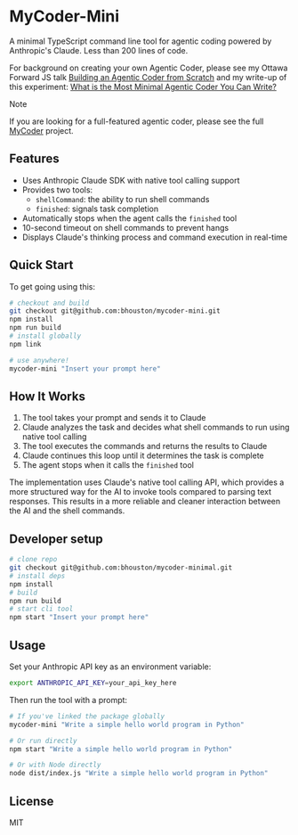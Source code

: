 # MyCoder-Mini

A minimal TypeScript command line tool for agentic coding powered by Anthropic's Claude.  Less than 200 lines of code.

For background on creating your own Agentic Coder, please see my Ottawa Forward JS talk [Building an Agentic Coder from Scratch](https://benhouston3d.com/blog/building-an-agentic-code-from-scratch) and my write-up of this experiment: [What is the Most Minimal Agentic Coder You Can Write?](https://benhouston3d.com/blog/minimal-agentic-coder)

> [!NOTE]
> If you are looking for a full-featured agentic coder, please see the full [MyCoder](https://github.com/drivecore/mycoder) project.

## Features

- Uses Anthropic Claude SDK with native tool calling support
- Provides two tools:
  - `shellCommand`: the ability to run shell commands
  - `finished`: signals task completion
- Automatically stops when the agent calls the `finished` tool
- 10-second timeout on shell commands to prevent hangs
- Displays Claude's thinking process and command execution in real-time

## Quick Start

To get going using this:

```bash
# checkout and build
git checkout git@github.com:bhouston/mycoder-mini.git
npm install
npm run build
# install globally
npm link

# use anywhere!
mycoder-mini "Insert your prompt here"
```

## How It Works

1. The tool takes your prompt and sends it to Claude
2. Claude analyzes the task and decides what shell commands to run using native tool calling
3. The tool executes the commands and returns the results to Claude
4. Claude continues this loop until it determines the task is complete
5. The agent stops when it calls the `finished` tool

The implementation uses Claude's native tool calling API, which provides a more structured way for the AI to invoke tools compared to parsing text responses. This results in a more reliable and cleaner interaction between the AI and the shell commands.

## Developer setup

```bash
# clone repo
git checkout git@github.com:bhouston/mycoder-minimal.git
# install deps
npm install
# build
npm run build
# start cli tool
npm start "Insert your prompt here"
```

## Usage

Set your Anthropic API key as an environment variable:

```bash
export ANTHROPIC_API_KEY=your_api_key_here
```

Then run the tool with a prompt:

```bash
# If you've linked the package globally
mycoder-mini "Write a simple hello world program in Python"

# Or run directly
npm start "Write a simple hello world program in Python"

# Or with Node directly
node dist/index.js "Write a simple hello world program in Python"
```

## License

MIT
